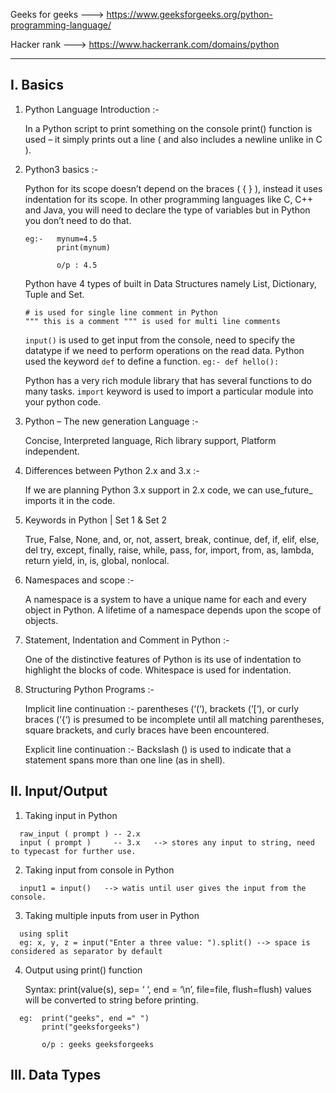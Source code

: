 
Geeks for geeks  --->  https://www.geeksforgeeks.org/python-programming-language/

Hacker rank      ---> https://www.hackerrank.com/domains/python

*** 

## I. Basics 

1. Python Language Introduction :-

   In a Python script to print something on the console print() function is used – it simply prints out a line ( and also includes a newline unlike in C ). 
   
2. Python3 basics :-
   
   Python for its scope doesn’t depend on the braces ( { } ), instead it uses indentation for its scope.
   In other programming languages like C, C++ and Java, you will need to declare the type of variables but in Python you don’t need to do that.
   
   ```
   eg:-   mynum=4.5
          print(mynum)      

          o/p : 4.5
   ```
   
   Python have 4 types of built in Data Structures namely List, Dictionary, Tuple and Set.
   
   ```   
   # is used for single line comment in Python
   """ this is a comment """ is used for multi line comments
   ```

   `input()` is used to get input from the console, need to specify the datatype if we need to perform operations on the read data.
   Python used the keyword `def` to define a function.  ` eg:- def hello(): `

   Python has a very rich module library that has several functions to do many tasks. 
   `import` keyword is used to import a particular module into your python code. 

3. Python – The new generation Language :-

   Concise, Interpreted language, Rich library support, Platform independent.
 
 4. Differences between Python 2.x and 3.x :-
 
    If we are planning Python 3.x support in 2.x code, we can use_future_ imports it in the code.
    
 5. Keywords in Python | Set 1 & Set 2
 
    True, False, None, and, or, not, assert, break, continue, def, if, elif, else, del
    try, except, finally, raise, while, pass, for, import, from, as, lambda, return
    yield, in, is, global, nonlocal.
    
 6. Namespaces and scope :-
 
    A namespace is a system to have a unique name for each and every object in Python.
    A lifetime of a namespace depends upon the scope of objects.
    
 7. Statement, Indentation and Comment in Python :-

    One of the distinctive features of Python is its use of indentation to highlight the blocks of code. Whitespace is used for indentation.
    
 8. Structuring Python Programs :-
 
     Implicit line continuation :- parentheses (‘(‘), brackets (‘[‘), or curly braces (‘{‘) is presumed to be incomplete until all matching parentheses, square brackets, and curly braces have been encountered.

     Explicit line continuation :- Backslash (\) is used to indicate that a statement spans more than one line (as in shell).

## II. Input/Output
 1. Taking input in Python
   ```   
     raw_input ( prompt ) -- 2.x
     input ( prompt )     -- 3.x   --> stores any input to string, need to typecast for further use.
   ```  
  2. Taking input from console in Python  
   ```  
     input1 = input()   --> watis until user gives the input from the console.
   ```
   
  3. Taking multiple inputs from user in Python
   ```  
     using split
     eg: x, y, z = input("Enter a three value: ").split() --> space is considered as separator by default
   ```
  4. Output using print() function
  
     Syntax: print(value(s), sep= ‘ ‘, end = ‘\n’, file=file, flush=flush)
     values will be converted to string before printing.
   ```  
     eg:  print("geeks", end =" ") 
          print("geeksforgeeks") 
          
          o/p : geeks geeksforgeeks
   ```

## III. Data Types
